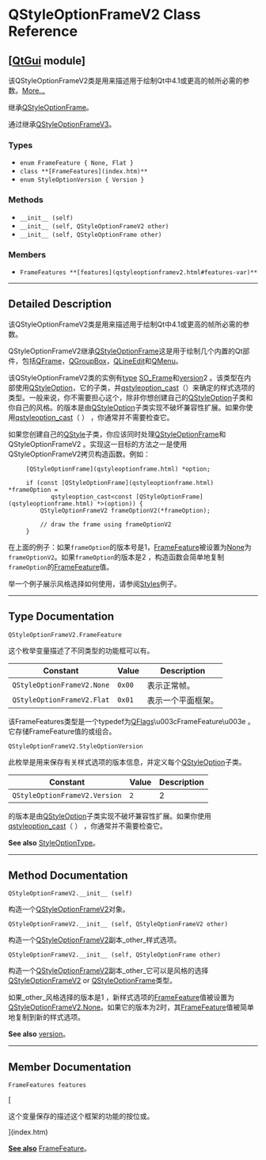 # QStyleOptionFrameV2 Class Reference

## [[QtGui](index.htm) module]

该QStyleOptionFrameV2类是用来描述用于绘制Qt中4.1或更高的帧所必需的参数。[More...](#details)

继承[QStyleOptionFrame](qstyleoptionframe.html)。

通过继承[QStyleOptionFrameV3](qstyleoptionframev3.html)。

### Types

*   `enum FrameFeature { None, Flat }`
*   `class **[FrameFeatures](index.htm)**`
*   `enum StyleOptionVersion { Version }`

### Methods

*   `__init__ (self)`
*   `__init__ (self, QStyleOptionFrameV2 other)`
*   `__init__ (self, QStyleOptionFrame other)`

### Members

*   `FrameFeatures **[features](qstyleoptionframev2.html#features-var)**`

* * *

## Detailed Description

该QStyleOptionFrameV2类是用来描述用于绘制Qt中4.1或更高的帧所必需的参数。

QStyleOptionFrameV2继承[QStyleOptionFrame](qstyleoptionframe.html)这是用于绘制几个内置的Qt部件，包括[QFrame](qframe.html)，[QGroupBox](qgroupbox.html)，[QLineEdit](qlineedit.html)和[QMenu](qmenu.html)。

该QStyleOptionFrameV2类的实例有[type](qstyleoption.html#type-varx) [SO_Frame](qstyleoption.html#OptionType-enum)和[version](qstyleoption.html#version-var)2 。该类型在内部使用[QStyleOption](qstyleoption.html)，它的子类，并[qstyleoption_cast](qstyleoption.html#qstyleoption_cast)（）来确定的样式选项的类型。一般来说，你不需要担心这个，除非你想创建自己的[QStyleOption](qstyleoption.html)子类和你自己的风格。的版本是由[QStyleOption](qstyleoption.html)子类实现不破坏兼容性扩展。如果你使用[qstyleoption_cast](qstyleoption.html#qstyleoption_cast)（ ） ，你通常并不需要检查它。

如果您创建自己的[QStyle](qstyle.html)子类，你应该同时处理[QStyleOptionFrame](qstyleoptionframe.html)和QStyleOptionFrameV2 。实现这一目标的方法之一是使用QStyleOptionFrameV2拷贝构造函数。例如：

```
     [QStyleOptionFrame](qstyleoptionframe.html) *option;

     if (const [QStyleOptionFrame](qstyleoptionframe.html) *frameOption =
            qstyleoption_cast<const [QStyleOptionFrame](qstyleoptionframe.html) *>(option)) {
         QStyleOptionFrameV2 frameOptionV2(*frameOption);

         // draw the frame using frameOptionV2
     }

```

在上面的例子：如果`frameOption`的版本号是1，[FrameFeature](qstyleoptionframev2.html#FrameFeature-enum)被设置为[None](qstyleoptionframev2.html#FrameFeature-enum)为`frameOptionV2`。如果`frameOption`的版本是2 ，构造函数会简单地复制`frameOption`的[FrameFeature](qstyleoptionframev2.html#FrameFeature-enum)值。

举一个例子展示风格选择如何使用，请参阅[Styles](index.htm)例子。

* * *

## Type Documentation

```
QStyleOptionFrameV2.FrameFeature
```

这个枚举变量描述了不同类型的功能框可以有。

| Constant | Value | Description |
| --- | --- | --- |
| `QStyleOptionFrameV2.None` | `0x00` | 表示正常帧。 |
| `QStyleOptionFrameV2.Flat` | `0x01` | 表示一个平面框架。 |

该FrameFeatures类型是一个typedef为[QFlags](index.htm)\u003cFrameFeature\u003e 。它存储FrameFeature值的或组合。

```
QStyleOptionFrameV2.StyleOptionVersion
```

此枚举是用来保存有关样式选项的版本信息，并定义每个[QStyleOption](qstyleoption.html)子类。

| Constant | Value | Description |
| --- | --- | --- |
| `QStyleOptionFrameV2.Version` | `2` | 2 |

的版本是由[QStyleOption](qstyleoption.html)子类实现不破坏兼容性扩展。如果你使用[qstyleoption_cast](qstyleoption.html#qstyleoption_cast)（ ） ，你通常并不需要检查它。

**See also** [StyleOptionType](qstyleoptionframe.html#StyleOptionType-enum)。

* * *

## Method Documentation

```
QStyleOptionFrameV2.__init__ (self)
```

构造一个[QStyleOptionFrameV2](qstyleoptionframev2.html)对象。

```
QStyleOptionFrameV2.__init__ (self, QStyleOptionFrameV2 other)
```

构造一个[QStyleOptionFrameV2](qstyleoptionframev2.html)副本_other_样式选项。

```
QStyleOptionFrameV2.__init__ (self, QStyleOptionFrame other)
```

构造一个[QStyleOptionFrameV2](qstyleoptionframev2.html)副本_other_它可以是风格的选择[QStyleOptionFrameV2](qstyleoptionframev2.html) or [QStyleOptionFrame](qstyleoptionframe.html)类型。

如果_other_风格选择的版本是1 ，新样式选项的[FrameFeature](qstyleoptionframev2.html#FrameFeature-enum)值被设置为[QStyleOptionFrameV2.None](qstyleoptionframev2.html#FrameFeature-enum)。如果它的版本为2时，其[FrameFeature](qstyleoptionframev2.html#FrameFeature-enum)值被简单地复制到新的样式选项。

**See also** [version](qstyleoption.html#version-var)。

* * *

## Member Documentation

```
FrameFeatures features
```

[

这个变量保存的描述这个框架的功能的按位或。

](index.htm)

[**See also**](index.htm) [FrameFeature](qstyleoptionframev2.html#FrameFeature-enum)。